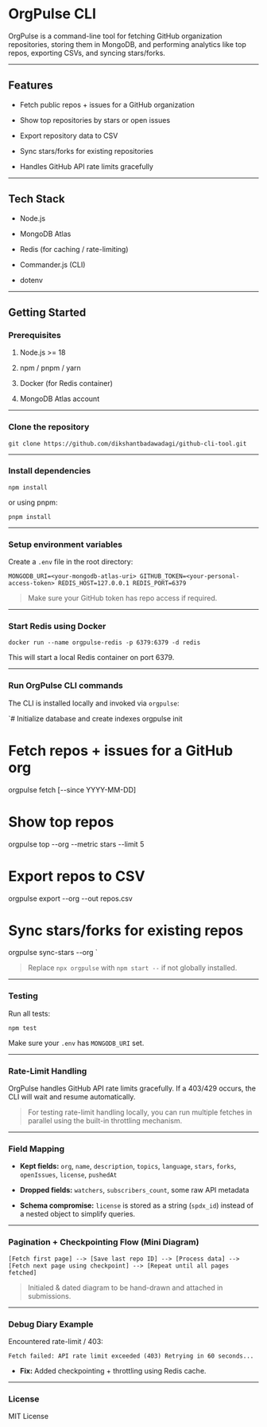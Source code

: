OrgPulse CLI
============

OrgPulse is a command-line tool for fetching GitHub organization repositories, storing them in MongoDB, and performing analytics like top repos, exporting CSVs, and syncing stars/forks.

* * * * *

**Features**
------------

-   Fetch public repos + issues for a GitHub organization

-   Show top repositories by stars or open issues

-   Export repository data to CSV

-   Sync stars/forks for existing repositories

-   Handles GitHub API rate limits gracefully

* * * * *

**Tech Stack**
--------------

-   Node.js

-   MongoDB Atlas

-   Redis (for caching / rate-limiting)

-   Commander.js (CLI)

-   dotenv

* * * * *

**Getting Started**
-------------------

### **Prerequisites**

1.  Node.js >= 18

2.  npm / pnpm / yarn

3.  Docker (for Redis container)

4.  MongoDB Atlas account

* * * * *

### **Clone the repository**

`git clone https://github.com/dikshantbadawadagi/github-cli-tool.git`

* * * * *

### **Install dependencies**

`npm install`

or using pnpm:

`pnpm install`

* * * * *

### **Setup environment variables**

Create a `.env` file in the root directory:

`MONGODB_URI=<your-mongodb-atlas-uri>
GITHUB_TOKEN=<your-personal-access-token>
REDIS_HOST=127.0.0.1
REDIS_PORT=6379`

> Make sure your GitHub token has repo access if required.

* * * * *

### **Start Redis using Docker**

`docker run --name orgpulse-redis -p 6379:6379 -d redis`

This will start a local Redis container on port 6379.

* * * * *

### **Run OrgPulse CLI commands**

The CLI is installed locally and invoked via `orgpulse`:

`# Initialize database and create indexes
orgpulse init

# Fetch repos + issues for a GitHub org
orgpulse fetch <org-name> [--since YYYY-MM-DD]

# Show top repos
orgpulse top --org <org-name> --metric stars --limit 5

# Export repos to CSV
orgpulse export --org <org-name> --out repos.csv

# Sync stars/forks for existing repos
orgpulse sync-stars --org <org-name>`

> Replace `npx orgpulse` with `npm start --` if not globally installed.

* * * * *

### **Testing**

Run all tests:

`npm test`

Make sure your `.env` has `MONGODB_URI` set.

* * * * *

### **Rate-Limit Handling**

OrgPulse handles GitHub API rate limits gracefully. If a 403/429 occurs, the CLI will wait and resume automatically.

> For testing rate-limit handling locally, you can run multiple fetches in parallel using the built-in throttling mechanism.

* * * * *

### **Field Mapping**

-   **Kept fields:** `org`, `name`, `description`, `topics`, `language`, `stars`, `forks`, `openIssues`, `license`, `pushedAt`

-   **Dropped fields:** `watchers`, `subscribers_count`, some raw API metadata

-   **Schema compromise:** `license` is stored as a string (`spdx_id`) instead of a nested object to simplify queries.

* * * * *

### **Pagination + Checkpointing Flow (Mini Diagram)**

`[Fetch first page] --> [Save last repo ID] --> [Process data] --> [Fetch next page using checkpoint] --> [Repeat until all pages fetched]`

> Initialed & dated diagram to be hand-drawn and attached in submissions.

* * * * *

### **Debug Diary Example**

Encountered rate-limit / 403:

`Fetch failed: API rate limit exceeded (403)
Retrying in 60 seconds...`

-   **Fix:** Added checkpointing + throttling using Redis cache.

* * * * *

### **License**

MIT License
